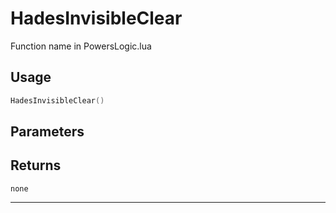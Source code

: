 # HadesInvisibleClear
Function name in PowersLogic.lua
## Usage
```lua
HadesInvisibleClear()
```
## Parameters

## Returns
`none`

---